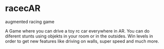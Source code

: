 # racecAR
augmented racing game

A Game where you can drive a toy rc car everywhere in AR. You can do diferent stunts using objekts in your room or in the outsides. Win levels in order to get new features like driving on walls, super speed and much more. 